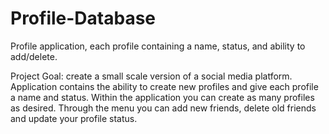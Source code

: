 # Profile-Database
Profile application, each profile containing a name, status, and ability to add/delete. 

Project Goal: create a small scale version of a social media platform. Application contains the ability to create
new profiles and give each profile a name and status. Within the application you can create as many profiles as desired. 
Through the menu you can add new friends, delete old friends and update your profile status. 
